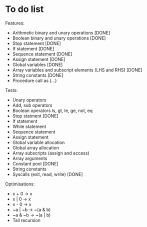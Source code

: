 # To do list

Features:

- Arithmetic binary and unary operations [DONE]
- Boolean binary and unary operations [DONE]
- Stop statement [DONE]
- If statement [DONE]
- Sequence statement [DONE]
- Assign statement [DONE]
- Global variables [DONE]
- Array variables and subscript elements (LHS and RHS) [DONE]
- String constants [DONE]
- Procedure call as <expr>(...)

Tests:

- Unary operators
- Add, sub operators
- Boolean operators ls, gt, le, ge, not, eq
- Stop statment [DONE]
- If statement
- While statement
- Sequence statement
- Assign statement
- Global variable allocation
- Global array allocation
- Array subscripts (assign and access)
- Array arguments
- Constant pool [DONE]
- String constants
- Syscalls (exit, read, write) [DONE]

Optimisations:

- x + 0 -> x
- x | 0 -> x
- x - 0 -> x
- ~a | ~b -> ~(a & b)
- ~a & ~b -> ~(a | b)
- Tail recursion